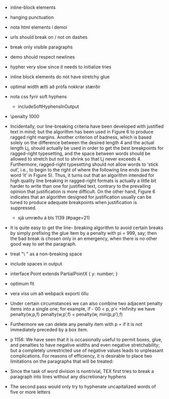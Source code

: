 - inline-block elements
- hanging punctuation
- nota html elements í demoi
- urls should break on / not on dashes
- break only visible paragraphs
- demo should respect newlines
- hypher very slow since it needs to initialize tries
- inline block elements do not have stretchy glue
- optimal width ætti að prófa nokkrar stærðir
- nota css fyrir soft hyphens
  - includeSoftHyphensInOutput
- \penalty 1000

- Incidentally, our line-breaking criteria have been developed with justified text in mind; but the algorithm has been used in Figure 6 to produce ragged right margins. Another criterion of badness, which is based solely on the difference between the desired length 4 and the actual length Lj, should actually be used in order to get the best breakpoints for ragged-right typesetting, and the space between words should be allowed to stretch but not to shrink so that Lj never exceeds 4. Furthermore, ragged-right typesetting should not allow words to ‘stick out’, i.e., to begin to the right of where the following line ends (see the word ‘it’ in Figure 5). Thus, it turns out that an algorithm intended for high quality line breaking in ragged-right formats is actually a little bit harder to write than one for justified text, contrary to the prevailing opinion that justification is more difficult. On the other hand, Figure 6
  indicates that an algorithm designed for justification usually can be tuned to produce adequate breakpoints when justification is suppressed.

  - sjá umræðu á bls 1139 (#page=21)

- It is quite easy to get the line- breaking algorithm to avoid certain breaks by simply prefixing the glue item by a penalty with pi = 999, say; then the bad break is chosen only in an emergency, when there is no other good way to set the paragraph.
- treat "\ " as a non-breaking space
- include spaces in output
- interface Point extends PartialPointX { y: number; }

- optimum fit
- vera viss um að webpack exporti öllu

- Under certain circumstances we can also combine two adjacent penalty items into a
  single one; for example, if - 00 < p, p’< +Infinity we have
  penalty(w,p,f) penalty(w,p’,f) = penalty(w, min(p,p’),f)
- Furthermore we can delete any penalty item with p = if it is not immediately preceded by a box item.

- p 1156: We have seen that it is occasionally useful to permit boxes, glue, and penalties to have negative widths and even negative stretchability; but a completely unrestricted use of negative values leads to unpleasant complications. For reasons of efficiency, it is desirable to place two limitations on the paragraphs that will be treated:
- Since the task of word division is nontrivial, TEX first tries to break a paragraph into lines without any discretionary hyphens
- The second pass would only try to hyphenate uncapitalized words of five or more letters
